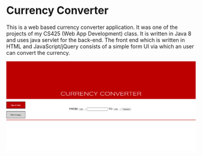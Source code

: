 # Currency Converter
  This is a web based currency converter application. It was one of the projects of my CS425 (Web App Development) class. It is written 
  in Java 8 and uses java servlet for the back-end. The front end which is written in HTML and JavaScript/jQuery consists of a simple form
  UI via which an user can convert the currency. 
  
  ![picture](converter-start.PNG)
